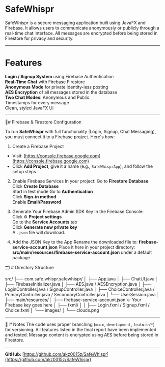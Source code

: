# SafeWhispr

SafeWhispr is a secure messaging application built using JavaFX and Firebase. It allows users to communicate anonymously or publicly through a real-time chat interface. All messages are encrypted before being stored in Firestore for privacy and security.

---

# Features
**Login / Signup System** using Firebase Authentication  
**Real-Time Chat** with Firebase Firestore  
**Anonymous Mode** for private identity-less posting  
**AES Encryption** of all messages stored in the database  
**Two Chat Modes**: Anonymous and Public  
Timestamps for every message  
Clean, styled JavaFX UI

---

🔐# Firebase & Firestore Configuration

To run **SafeWhispr** with full functionality (Login, Signup, Chat Messaging), you must connect it to a Firebase project. Here's how:

1. Create a Firebase Project
- Visit: [https://console.firebase.google.com](https://console.firebase.google.com)
- Click **Add Project**, give it a name (e.g., `SafeWhisprApp`), and follow the setup steps

2. Enable Firebase Services
In your project:
Go to **Firestore Database**  
Click **Create Database**  
Start in test mode
Go to **Authentication**  
Click **Sign-in method**  
Enable **Email/Password**

3. Generate Your Firebase Admin SDK Key
In the Firebase Console:  
Click ⚙️ **Project settings**  
Go to the **Service Accounts** tab  
Click **Generate new private key**  
A `.json` file will download.

4. Add the JSON Key to the App
Rename the downloaded file to: **firebase-service-account.json**
Place it here in your project directory: **src/main/resources/firebase-service-account.json** under a default package


🗂 # Directory Structure

src/
├── com.safe.whispr.safewhispr/
│ ├── App.java
│ ├── ChatUI.java
│ ├── FirebaseInitializer.java
│ ├── AES.java / AESEncryption.java
│ ├── LoginController.java / SignupController.java
│ ├── ChoiceController.java / PrimaryController.java / SecondaryController.java
│ └── UserSession.java
│
├── main/resources/
│ ├── firebase-service-account.json ← Your Firebase key goes here
│ ├── fxml/
│ │ ├── Login.fxml / Signup.fxml / Choice.fxml
│ └── images/
│ └── clouds.png


---
💬 # Notes
The code uses proper branching (`main`, `development`, `feature/*`) for versioning.
All features listed in the final report have been implemented and tested.
Message content is encrypted using AES before being stored in Firestore.

---

**GitHub:** [https://github.com/akz0015z/SafeWhispr](https://github.com/akz0015z/SafeWhispr)
